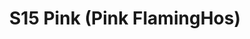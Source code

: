 ---
title: S15 Pink (Pink FlamingHos)
permalink: "/teams/s15-pink"
teamslug: s15-pink
members:
- Patrick Kozak - Captain
- Daniel Honeycutt - QB
- Billy Kramer
- Bradley W
- BB
- Chris Ferreira
- The Professor
- Jacob Kiani
- Linda Pratt
- Rob D
- Roy Fillyaw
- Ryan Shealy
- Tom Comparetto
- Veronica Heredia
teamid: 5689
name: S15 Pink
color: Pink FlamingHos
division: ''
---